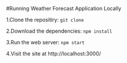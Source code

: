 #Running Weather Forecast Application Locally

1.Clone the repositiry: 
`git clone`

2.Download the dependencies: 
`npm install`

3.Run the web server:
`npm start`

4.Visit the site at http://localhost:3000/

